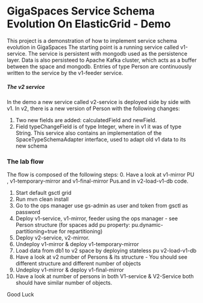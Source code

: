 # GigaSpaces Service Schema Evolution On ElasticGrid - Demo
This project is a demonstration of how to implement service schema evolution in GigaSpaces
The starting point is a running service called v1-service. The service is persistent with mongodb used as the persistence layer. Data is also persisteed to Apache Kafka cluster, which acts as a buffer between the space and mongodb. 
Entries of type Person are continuously written to the service by the v1-feeder service. 

##### The v2 service
In the demo a new service called v2-service is deployed side by side with v1. 
In v2, there is a new version of Person with the following changes:
1. Two new fields are added: calculatedField and newField.
2. Field typeChangeField is of type Integer, where in v1 it was of type String.
This service also contains an implementation of the SpaceTypeSchemaAdapter interface, used to adapt old v1 data to its new schema 

### The lab flow
The flow is composed of the following steps:
0. Have a look at v1-mirror PU , v1-temporary-mirror and v1-final-mirror Pus.and in v2-load-v1-db code.
1. Start default gsctl grid 
2. Run mvn clean install
3. Go to the ops manager use gs-admin as user and token from gsctl as password 
4. Deploy v1-service, v1-mirror, feeder using the ops manager - see Person structure (for spaces add pu property: pu.dynamic-partitioning=true for repartitioning)
5. Deploy v2-service, v2-mirror.
6. Undeploy v1-mirror & deploy v1-temporary-mirror 
7. Load data from db1 to v2 space by deploying stateless pu v2-load-v1-db 
8. Have a look at v2 number of Persons & its structure - You should see different structure and different number of objects
9. Undeploy v1-mirror & deploy v1-final-mirror 
10. Have a look at number of persons in both V1-service & V2-Service both should have similar number of objects.


Good Luck
 

